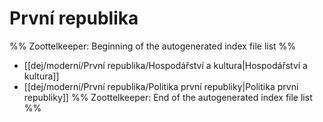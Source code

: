 # První republika
%% Zoottelkeeper: Beginning of the autogenerated index file list  %%
-  [[dej/moderní/První republika/Hospodářství a kultura|Hospodářství a kultura]]
-  [[dej/moderní/První republika/Politika první republiky|Politika první republiky]]
%% Zoottelkeeper: End of the autogenerated index file list  %%
